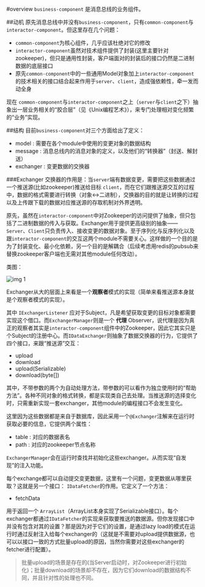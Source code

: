 #overview
`business-component` 是消息总线的业务组件。

##动机
原先消息总线中并没有`business-component`，只有`common-component`与`interactor-component`。但这里存在几个问题：

* `common-component`为核心组件，几乎应该杜绝对它的修改
* `interactor-component`虽然对技术组件提供了封装(这里主要针对zookeeper)，但只是通用性封装，客户端面对的封装后的接口仍然是二进制数据的底层接口
* 原先`common-component`中的一些通用Model对象加上`interactor-component`的技术相关的接口结合起来作用于`server`、`client`，造成强依赖性，牵一发而动全身

现在 `common-component`与`interactor-component`之上（`server`与`client`之下）抽象出一层业务相关的“胶合层”（见《Unix编程艺术》），来专门处理相对变化频繁的“业务”实现。

##结构
目前`business-component`对三个方面给出了定义：

* model : 需要在各个module中使用的变更对象的数据结构
* message : 消息总线内的消息对象的定义，以及他们的“转换器”（封送、解封送）
* exchanger : 变更数据的交换器

###Exchanger
交换器的作用是：当`server`端有数据变更，需要把这些数据通过一个推送源(比如zookeeper)推送给目标 `client`，而在它们跟推送源交互的过程中，数据的格式需要进行转换（对象<->二进制），交换器的目的就是让转换的过程以及上传跟下载的数据对应推送源的存取机制对外界透明。

原先，虽然在`interactor-component`中对Zookeeper的访问提供了抽象，但只包括了二进制数据的传入与获取。Exchanger用于提供更高级别的抽象——`Server`、`Client`只负责传入、接收变更的数据对象。至于序列化与反序列化以及跟`interactor-component`的交互这两个module不需要关心。这样做的一个目的是为了封装变化、最小化依赖，另一个目的是解耦合（后续考虑用redis的pubsub来替换zookeeper客户端也无需对其他module任何改动）。

类图：

![img 1][1]

Exchanger从大的层面上来看是一个**观察者**模式的实现（简单来看推送源本身就是个观察者模式的实现）。

其中 `IExchangerListener` 应对于Subject，凡是希望获取变更的目标对象都需要实现这个借口。而`ExchangerManager`则是一个 **代理** Observer，说代理是因为真正的观察者其实是`interactor-component`组件中的Zookeeper，因此它其实只是个Subject的注册中心。而`IDataExchanger`则抽象了数据交换器的行为，它提供了四个接口，来跟“推送源”交互：

* upload
* download
* upload(Serializable)
* download(byte[])

其中，不带参数的两个为自动处理方法，带参数的可以看作为独立使用时的“帮助方法”。各种不同对象的格式转换，都是实现类自己去处理。当推送源的选择变化时，只需重新实现一套exchanger，其他module的编程接口不会发生变化。

这里因为这些数据都是来自于数据库，因此采用一个`@Exchanger`注解来在运行时获取必要的信息，它提供两个属性：

* table : 对应的数据表名
* path : 对应的zookeeper节点名称

`ExchangerManager`会在运行时查找并初始化这些exchanger。从而实现“自发现”的注入功能。

每个exchange都可以自动提交变更数据，这里有一个问题，变更数据从哪里获取？这就是另一个接口： `IDataFetcher`的作用。它定义了一个方法：

* fetchData

用于返回一个 `ArrayList`（ArrayList本身实现了Serializable接口）。每个exchanger都通过`IDataFetcher`的实现来获取要推送的数据源。但你发现接口中并没有包含对其的设置？那是因为对于它们的设置，是通过lazy load的模式在运行时通过反射注入给每个exchanger的（这就是不需要对upload提供数据源，也可以以接口一致的方式批量upload的原因，当然你需要对这些exchanger的fetcher进行配置）。

> 批量upload的场景是存在的(当Server启动时，对Zookeeper进行初始化)；批量download的场景却不存在，因为它们download的数据结构不同，并且针对性的处理也不同。


[1]:https://raw.githubusercontent.com/yanghua/messagebus/master/screenshots/business/exchanger-diagrem.png

